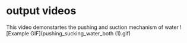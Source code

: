 # output videos
This video demonstartes the pushing and suction mechanism of water
![Example GIF](pushing_sucking_water_both (1).gif)

